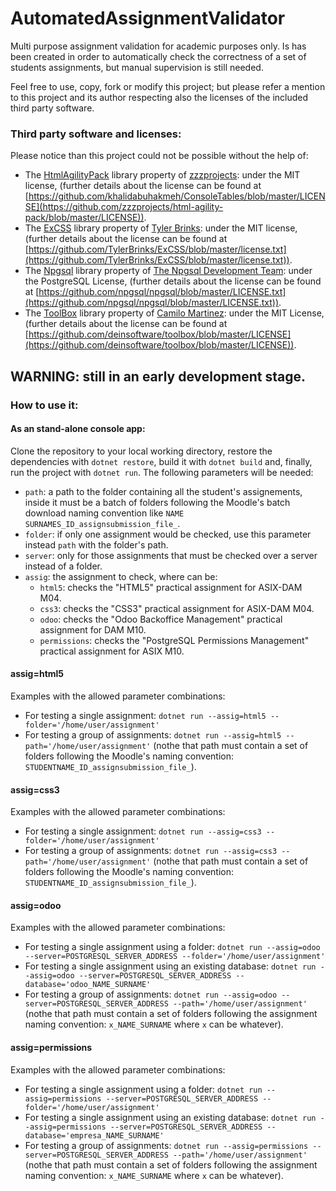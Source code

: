 # AutomatedAssignmentValidator
Multi purpose assignment validation for academic purposes only.
Is has been created in order to automatically check the correctness of a set of students assignments, but manual supervision is still needed.

Feel free to use, copy, fork or modify this project; but please refer a mention to this project and its author respecting also the licenses of the included third party software.

### Third party software and licenses:
Please notice than this project could not be possible without the help of:
* The [HtmlAgilityPack](https://html-agility-pack.net/) library property of [zzzprojects](https://github.com/zzzprojects/html-agility-pack): under the MIT license, (further details about the license can be found at [https://github.com/khalidabuhakmeh/ConsoleTables/blob/master/LICENSE](https://github.com/zzzprojects/html-agility-pack/blob/master/LICENSE)).    
* The [ExCSS](https://github.com/TylerBrinks/ExCSS) library property of [Tyler Brinks](https://github.com/TylerBrinks): under the MIT license, (further details about the license can be found at [https://github.com/TylerBrinks/ExCSS/blob/master/license.txt](https://github.com/TylerBrinks/ExCSS/blob/master/license.txt)).
* The [Npgsql](https://www.npgsql.org/) library property of [The Npgsql Development Team](https://www.npgsql.org/index.html): under the PostgreSQL License, (further details about the license can be found at [https://github.com/npgsql/npgsql/blob/master/LICENSE.txt](https://github.com/npgsql/npgsql/blob/master/LICENSE.txt)).
* The [ToolBox](https://github.com/deinsoftware/toolbox) library property of [Camilo Martinez](https://dev.to/equiman): under the MIT License, (further details about the license can be found at [https://github.com/deinsoftware/toolbox/blob/master/LICENSE](https://github.com/deinsoftware/toolbox/blob/master/LICENSE)).

## WARNING: still in an early development stage.
### How to use it:
#### As an stand-alone console app:
Clone the repository to your local working directory, restore the dependencies with `dotnet restore`, build it with `dotnet build` and, finally, run the project with `dotnet run`. The following parameters will be needed:
* `path`: a path to the folder containing all the student's assignements, inside it must be a batch of folders following the Moodle's batch download naming convention like `NAME SURNAMES_ID_assignsubmission_file_`.
* `folder`: if only one assignment would be checked, use this parameter instead `path` with the folder's path. 
* `server`: only for those assignments that must be checked over a server instead of a folder. 
* `assig`: the assignment to check, where can be:
    * `html5`: checks the "HTML5" practical assignment for ASIX-DAM M04.
    * `css3`: checks the "CSS3" practical assignment for ASIX-DAM M04.
    * `odoo`: checks the "Odoo Backoffice Management" practical assignment for DAM M10.
    * `permissions`: checks the "PostgreSQL Permissions Management" practical assignment for ASIX M10.

#### assig=html5
Examples with the allowed parameter combinations:
* For testing a single assignment: `dotnet run --assig=html5 --folder='/home/user/assignment'`
* For testing a group of assignments: `dotnet run --assig=html5 --path='/home/user/assignment'` (nothe that path must contain a set of folders following the Moodle's naming convention: `STUDENTNAME_ID_assignsubmission_file_`).

#### assig=css3
Examples with the allowed parameter combinations:
* For testing a single assignment: `dotnet run --assig=css3 --folder='/home/user/assignment'`
* For testing a group of assignments: `dotnet run --assig=css3 --path='/home/user/assignment'` (nothe that path must contain a set of folders following the Moodle's naming convention: `STUDENTNAME_ID_assignsubmission_file_`).

#### assig=odoo
Examples with the allowed parameter combinations:
* For testing a single assignment using a folder: `dotnet run --assig=odoo --server=POSTGRESQL_SERVER_ADDRESS --folder='/home/user/assignment'`
* For testing a single assignment using an existing database: `dotnet run --assig=odoo --server=POSTGRESQL_SERVER_ADDRESS --database='odoo_NAME_SURNAME'`
* For testing a group of assignments: `dotnet run --assig=odoo --server=POSTGRESQL_SERVER_ADDRESS --path='/home/user/assignment'` (nothe that path must contain a set of folders following the assignment naming convention: `x_NAME_SURNAME` where `x` can be whatever).

#### assig=permissions
Examples with the allowed parameter combinations:
* For testing a single assignment using a folder: `dotnet run --assig=permissions --server=POSTGRESQL_SERVER_ADDRESS --folder='/home/user/assignment'`
* For testing a single assignment using an existing database: `dotnet run --assig=permissions --server=POSTGRESQL_SERVER_ADDRESS --database='empresa_NAME_SURNAME'`
* For testing a group of assignments: `dotnet run --assig=permissions --server=POSTGRESQL_SERVER_ADDRESS --path='/home/user/assignment'` (nothe that path must contain a set of folders following the assignment naming convention: `x_NAME_SURNAME` where `x` can be whatever).
